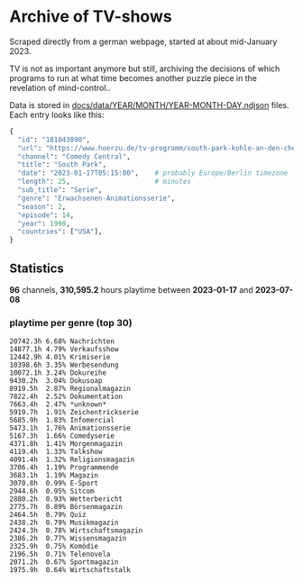 # Archive of TV-shows

Scraped directly from a german webpage, started at about mid-January 2023.

TV is not as important anymore but still, archiving the decisions of which programs to run at what time
becomes another puzzle piece in the revelation of mind-control.. 

Data is stored in [docs/data/YEAR/MONTH/YEAR-MONTH-DAY.ndjson](docs/data/) files. 
Each entry looks like this:

```python
{
  "id": "181043890", 
  "url": "https://www.hoerzu.de/tv-programm/south-park-kohle-an-den-chefkoch/bid_181043890/", 
  "channel": "Comedy Central", 
  "title": "South Park", 
  "date": "2023-01-17T05:15:00",    # probably Europe/Berlin timezone 
  "length": 25,                     # minutes 
  "sub_title": "Serie", 
  "genre": "Erwachsenen-Animationsserie", 
  "season": 2, 
  "episode": 14, 
  "year": 1998, 
  "countries": ["USA"],
}
```

## Statistics

**96** channels, **310,595.2** hours playtime between **2023-01-17** and **2023-07-08**


### playtime per genre (top 30)

    20742.3h 6.68% Nachrichten
    14877.1h 4.79% Verkaufsshow
    12442.9h 4.01% Krimiserie
    10398.6h 3.35% Werbesendung
    10072.1h 3.24% Dokureihe
    9430.2h  3.04% Dokusoap
    8919.5h  2.87% Regionalmagazin
    7822.4h  2.52% Dokumentation
    7663.4h  2.47% *unknown*
    5919.7h  1.91% Zeichentrickserie
    5685.9h  1.83% Infomercial
    5473.1h  1.76% Animationsserie
    5167.3h  1.66% Comedyserie
    4371.8h  1.41% Morgenmagazin
    4119.4h  1.33% Talkshow
    4091.4h  1.32% Religionsmagazin
    3706.4h  1.19% Programmende
    3683.1h  1.19% Magazin
    3070.8h  0.99% E-Sport
    2944.6h  0.95% Sitcom
    2880.2h  0.93% Wetterbericht
    2775.7h  0.89% Börsenmagazin
    2464.5h  0.79% Quiz
    2438.2h  0.79% Musikmagazin
    2424.3h  0.78% Wirtschaftsmagazin
    2386.2h  0.77% Wissensmagazin
    2325.9h  0.75% Komödie
    2196.5h  0.71% Telenovela
    2071.2h  0.67% Sportmagazin
    1975.9h  0.64% Wirtschaftstalk
